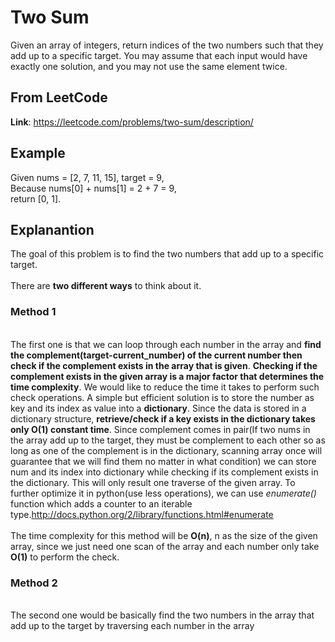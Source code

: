 # Two Sum
Given an array of integers, return indices of the two numbers such that they add up to a specific target.
You may assume that each input would have exactly one solution, and you may not use the same element twice.

## From LeetCode
**Link**: https://leetcode.com/problems/two-sum/description/


## Example
Given nums = [2, 7, 11, 15], target = 9,
<br />Because nums[0] + nums[1] = 2 + 7 = 9,
<br />return [0, 1].

## Explanantion
The goal of this problem is to find the two numbers that add up to a specific target.
<br />
<br />There are **two different ways** to think about it.
<br />
### Method 1
<br />The first one is that we can loop through each number in the array and **find the complement(target-current_number) of the current number then check if the complement exists in the array that is given**. **Checking if the complement exists in the given array is a major factor that determines the time complexity**. We would like to reduce the time it takes to perform such check operations. A simple but efficient solution is to store the number as key and its index as value into a **dictionary**. Since the data is stored in a dictionary structure, **retrieve/check if a key exists in the dictionary takes only O(1) constant time**. Since complement comes in pair(If two nums in the array add up to the target, they must be complement to each other so as long as one of the complement is in the dictionary, scanning array once will guarantee that we will find them no matter in what condition) we can store num and its index into dictionary while checking if its complement exists in the dictionary. This will only result one traverse of the given array. To further optimize it in python(use less operations), we can use  *enumerate()* function which adds a counter to an iterable type.http://docs.python.org/2/library/functions.html#enumerate 
<br />
<br />The time complexity for this method will be **O(n)**, n as the size of the given array, since we just need one scan of the array and each number only take **O(1)** to perform the check.

### Method 2
<br />The second one would be basically find the two numbers in the array that add up to the target by traversing each number in the array

